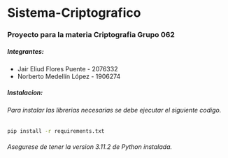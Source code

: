 # Sistema-Criptografico

### Proyecto para la materia Criptografia Grupo 062
##### Integrantes:
- Jair Eliud Flores Puente - 2076332
- Norberto Medellín López - 1906274

##### Instalacion:
###### Para instalar las librerias necesarias se debe ejecutar el siguiente codigo.
```sh
pip install -r requirements.txt
```
###### Asegurese de tener la version 3.11.2 de Python instalada.
